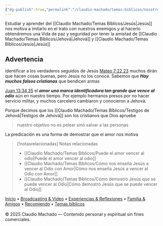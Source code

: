 ```yaml
---
{"dg-publish":true,"permalink":"/claudio-machado/temas-biblicos/nosotros-tambien-podemos-vencer-al-odio-con-amor/","tags":["amor"]}
---
```




Estudiar y aprender del [[Claudio Machado/Temas Bíblicos/Jesús\|Jesús]] nos motiva a imitarlo en el trato con nuestros enemigos y al hacerlo obtendremos una Vida de paz y seguridad por tener la amistad de [[Claudio Machado/Temas Bíblicos/Jehová\|Jehová]] y [[Claudio Machado/Temas Bíblicos/Jesús\|Jesús]] 

## Advertencia 
 identificar a los verdaderos seguidos de Jesús  [Mateo 7:22,23](https://wol.jw.org/es/wol/b/r4/lp-s/nwtsty/40/7#v=40:7:22-40:7:23) muchos dirán que hacen cosas buenas, pero Jesús no los conoce. Sabemos que ***Hay muchos falsos cristianas*** que bendicen armas

[Juan 13:34,35](https://wol.jw.org/es/wol/b/r4/lp-s/nwtsty/43/13#v=43:13:34-43:13:35) el ***amor una marca identificadora tan grande que vence al odio*** aún en nuestro tiempo. Por ejemplo hermanos presos por no hacer servicio militar, y muchos carcelero cambiaron y conocieron a Jehová.

Porque decimos que los [[Claudio Machado/Temas Bíblicos/Testigos de Jehová\|Testigos de Jehová]] son los cristianos que Dios apruebe 

>nuestro objetivo no es pelear sinó salvar a las personas 

La predicación es una forma de demostrar que el amor nos motiva 

> [!notasrelacionadas] Notas relacionadas
> - [[Claudio Machado/Temas Bíblicos/Puede el amor vencer al odio\|Puede el amor vencer al odio]]
> - [[Claudio Machado/Temas Bíblicos/Cómo nos enseña Jesús a vencer al Odio con Amor\|Cómo nos enseña Jesús a vencer al Odio con Amor]]
> - [[Claudio Machado/Temas Bíblicos/Cómo demostró Jesús que se puede vencer al Odio\|Cómo demostró Jesús que se puede vencer al Odio]]

<div class="pie-simple">
  <a href="https://mis-apuntes-psi.vercel.app/">Inicio</a> •
  <a href="https://mis-apuntes-psi.vercel.app/claudio-machado/brodcasting-and-videos/principial-brodcasting-and-video/">Broadcasting & Video</a> •
  <a href="https://mis-apuntes-psi.vercel.app/claudio-machado/experiencias-and-reflexiones/experiencias-and-reflexiones/">Experiencias & Reflexiones</a> •
  <a href="https://mis-apuntes-psi.vercel.app/claudio-machado/familia-and-amigos/familia-and-amigos/">Familia & Amigos</a> •
  <a href="https://mis-apuntes-psi.vercel.app/claudio-machado/recomendaciones/recomiendo/">Recomiendo</a> •
  <a href="https://mis-apuntes-psi.vercel.app/claudio-machado/temas-biblicos/temas-biblicos/">Temas bíblicos</a>
  <br><br>
  <span class="legal">© 2025 Claudio Machado — Contenido personal y espiritual sin fines comerciales.</span>
</div>